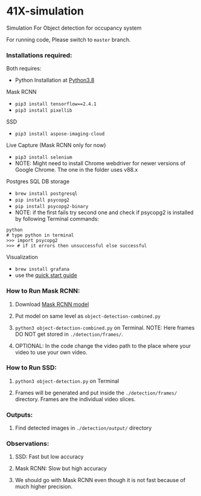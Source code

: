 # 41X-simulation
Simulation For Object detection for occupancy system

For running code, Please switch to `master` branch.

### Installations required:

Both requires:
- Python Installation at [Python3.8](https://www.python.org/downloads/release/python-388/)

Mask RCNN
- `pip3 install tensorflow==2.4.1`
- `pip3 install pixellib`

SSD
- `pip3 install aspose-imaging-cloud`

Live Capture (Mask RCNN only for now)
- `pip3 install selenium`
- NOTE: Might need to install Chrome webdriver for newer versions of Google Chrome. The one in the folder uses v88.x

Postgres SQL DB storage
- `brew install postgresql`
- `pip install psycopg2`
- `pip install psycopg2-binary`
- NOTE: if the first fails try second one and check if psycopg2 is installed by following Terminal commands:
```
python
# type python in terminal
>>> import psycopg2
>>> # if it errors then unsuccessful else successful
```

Visualization
- `brew install grafana`
- use the [quick start guide](https://grafana.com/docs/grafana/latest/getting-started/getting-started/)

### How to Run Mask RCNN:

1. Download [Mask RCNN model](https://github.com/ayoolaolafenwa/PixelLib/releases/download/1.2/mask_rcnn_coco.h5)

2. Put model on same level as `object-detection-combined.py`

3. `python3 object-detection-combined.py` on Terminal. NOTE: Here frames DO NOT get stored in `./detection/frames/`.

4. OPTIONAL: In the code change the video path to the place where your video to use your own video.

### How to Run SSD:

1. `python3 object-detection.py` on Terminal

2. Frames will be generated and put inside the `./detection/frames/` directory. Frames are the individual video slices.

### Outputs:

1. Find detected images in `./detection/output/` directory

### Observations:

1. SSD: Fast but low accuracy

2. Mask RCNN: Slow but high accuracy

3. We should go with Mask RCNN even though it is not fast because of much higher precision.


